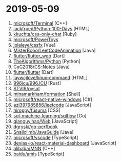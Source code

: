 # 2019-05-09

1. [microsoft/Terminal](https://github.com/microsoft/Terminal "The new Windows Terminal, and the original Windows console host -- all in the same place!") [C++]
2. [jackfrued/Python-100-Days](https://github.com/jackfrued/Python-100-Days "Python - 100天从新手到大师") [HTML]
3. [kkuchta/css-only-chat](https://github.com/kkuchta/css-only-chat "A truly monstrous async web chat using no JS whatsoever on the frontend") [Ruby]
4. [microsoft/PowerToys](https://github.com/microsoft/PowerToys "Windows system utilities to maximize productivity") 
5. [jolaleye/cssfx](https://github.com/jolaleye/cssfx "✨ Beautifully simple click-to-copy CSS effects") [Vue]
6. [MisterBooo/LeetCodeAnimation](https://github.com/MisterBooo/LeetCodeAnimation "Demonstrate all the questions on LeetCode in the form of animation.（用动画的形式呈现解LeetCode题目的思路）") [Java]
7. [flutter/flutter_web](https://github.com/flutter/flutter_web "Bring your Flutter code to web browsers") [Dart]
8. [TheAlgorithms/Python](https://github.com/TheAlgorithms/Python "All Algorithms implemented in Python") [Python]
9. [CyC2018/CS-Notes](https://github.com/CyC2018/CS-Notes "📚 技术面试必备基础知识、Leetcode 题解、后端面试、Java 面试、春招、秋招、操作系统、计算机网络、系统设计") [Java]
10. [flutter/flutter](https://github.com/flutter/flutter "Flutter makes it easy and fast to build beautiful mobile apps.") [Dart]
11. [jaywcjlove/linux-command](https://github.com/jaywcjlove/linux-command "Linux命令大全搜索工具，内容包含Linux命令手册、详解、学习、搜集。https://git.io/linux") [HTML]
12. [996icu/996.ICU](https://github.com/996icu/996.ICU "Repo for counting stars and contributing. Press F to pay respect to glorious developers.") [Rust]
13. [STVIR/pysot](https://github.com/STVIR/pysot "") 
14. [minamarkham/formation](https://github.com/minamarkham/formation "💻 macOS setup script for front-end development") [Shell]
15. [microsoft/react-native-windows](https://github.com/microsoft/react-native-windows "A framework for building native Windows apps with React.") [C#]
16. [azl397985856/leetcode](https://github.com/azl397985856/leetcode "LeetCode Solutions: A Record of My Problem Solving Journey.( leetcode题解，记录自己的leetcode解题之路。)") [JavaScript]
17. [hiroppy/fusuma](https://github.com/hiroppy/fusuma "✍️Make slides with Markdown easily.") [CSS]
18. [sql-machine-learning/sqlflow](https://github.com/sql-machine-learning/sqlflow "Brings SQL and AI together.") [Go]
19. [qianguyihao/Web](https://github.com/qianguyihao/Web "Web前端入门和进阶学习笔记，超详细的前端学习图文教程。从零开始学前端，做一个Web全栈工程师。持续更新...") [JavaScript]
20. [dgryski/go-perfbook](https://github.com/dgryski/go-perfbook "Thoughts on Go performance optimization") 
21. [Snailclimb/JavaGuide](https://github.com/Snailclimb/JavaGuide "【Java学习+面试指南】 一份涵盖大部分Java程序员所需要掌握的核心知识。") [Java]
22. [microsoft/vscode](https://github.com/microsoft/vscode "Visual Studio Code") [TypeScript]
23. [devias-io/react-material-dashboard](https://github.com/devias-io/react-material-dashboard "React Dashboard made with Material UI’s components, React and of course create-react-app to boost your app development process!") [JavaScript]
24. [alibaba/MNN](https://github.com/alibaba/MNN "MNN is a lightweight deep neural network inference engine.") [C++]
25. [baidu/amis](https://github.com/baidu/amis "一种基于特定 JSON 格式生成 MIS 页面的工具") [TypeScript]
